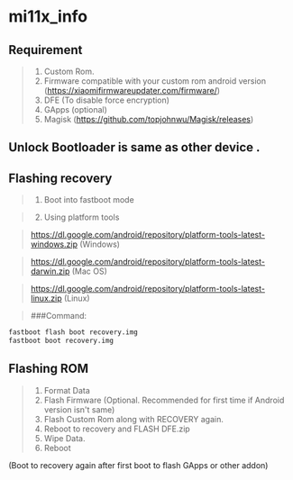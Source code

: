 # mi11x_info

## Requirement
>1. Custom Rom.
>2. Firmware compatible with your custom rom android version (https://xiaomifirmwareupdater.com/firmware/)
>3. DFE (To disable force encryption)
>4. GApps (optional)
>5. Magisk (https://github.com/topjohnwu/Magisk/releases)
  

## Unlock Bootloader is same as other device .
## Flashing recovery

>1. Boot into fastboot mode

>2. Using platform tools 

>https://dl.google.com/android/repository/platform-tools-latest-windows.zip (Windows)

>https://dl.google.com/android/repository/platform-tools-latest-darwin.zip (Mac OS)

>https://dl.google.com/android/repository/platform-tools-latest-linux.zip (Linux)

> ###Command: 
```bash
fastboot flash boot recovery.img
fastboot boot recovery.img
```
## Flashing ROM

> 1. Format Data
> 2. Flash Firmware (Optional. Recommended for first time if Android version isn't same)
> 3. Flash Custom Rom along with RECOVERY again.
> 4. Reboot to recovery and FLASH DFE.zip
> 5. Wipe Data.
> 6. Reboot

(Boot to recovery again after first boot to flash GApps or other addon)

